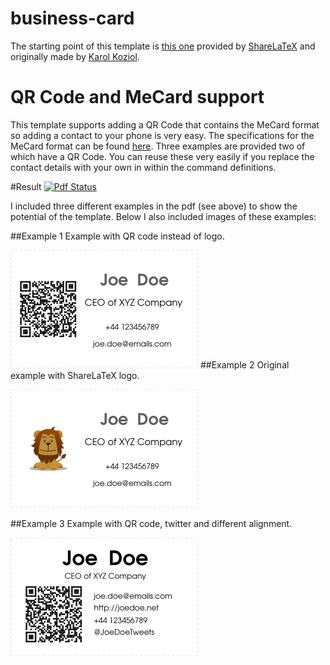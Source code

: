 # business-card
The starting point of this template is [this one](https://www.sharelatex.com/templates/other/business-card) provided by [ShareLaTeX](https://www.sharelatex.com) and originally made by [Karol Koziol](http://www.karol-koziol.net/tex/).

# QR Code and MeCard support
This template supports adding a QR Code that contains the MeCard format so adding a contact to your phone is very easy.
The specifications for the MeCard format can be found [here](https://www.nttdocomo.co.jp/english/service/developer/make/content/barcode/function/application/addressbook/index.html). Three examples are provided two of which have a QR Code. You can reuse these very easily if you replace the contact details with your own in within the command definitions.

#Result
[![Pdf Status](https://www.sharelatex.com/github/repos/dietercastel/business-card/builds/latest/badge.svg)](https://www.sharelatex.com/github/repos/dietercastel/business-card/builds/latest/output.pdf)

I included three different examples in the pdf (see above) to show the potential of the template. Below I also included images of these examples:

##Example 1
Example with QR code instead of logo.

![Image of example 1](https://github.com/dietercastel/business-card/blob/master/images/Example1.PNG?raw=true "Example 1 with QR code.")
##Example 2
Original example with ShareLaTeX logo.

![Image of example 2](https://github.com/dietercastel/business-card/blob/master/images/Example2.PNG?raw=true "Example 2 with ShareLaTeX logo (original example).")

##Example 3
Example with QR code, twitter and different alignment.

![Image of example 3](https://github.com/dietercastel/business-card/blob/master/images/Example3.PNG?raw=true "Example 3 with QR code and different alignment.")
